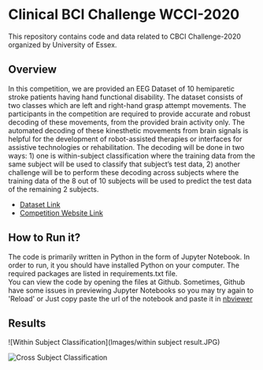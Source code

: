 

# Clinical BCI Challenge WCCI-2020

This repository contains code and data related to CBCI Challenge-2020 organized by University of Essex. 

## Overview
In this competition, we are provided an EEG Dataset of 10 hemiparetic stroke patients having hand functional disability. The dataset consists of two classes which are left and right-hand grasp attempt movements. The participants in the competition are required to provide accurate and robust decoding of these movements, from the provided brain activity only. The automated decoding of these kinesthetic movements from brain signals is helpful for the development of robot-assisted therapies or interfaces for assistive technologies or rehabilitation. The decoding will be done in two ways: 1) one is within-subject classification where the training data from the same subject will be used to classify that subject’s test data, 2) another challenge will be to perform these decoding across subjects where the training data of the 8 out of 10 subjects will be used to predict the test data of the remaining 2 subjects.
 - [Dataset Link](https://github.com/5anirban9/Clinical-Brain-Computer-Interfaces-Challenge-WCCI-2020-Glasgow)
 - [Competition Website Link](https://sites.google.com/view/bci-comp-wcci/?fbclid=IwAR37WLQ_xNd5qsZvktZCT8XJerHhmVb_bU5HDu69CnO85DE3iF0fs57vQ6M)

## How to Run it?
The code is primarily written in Python in the form of Jupyter Notebook. In order to run, it you should have installed Python on your computer. The required packages are listed in requirements.txt file.  
You can view the code by opening the files at Github. Sometimes, Github have some issues in previewing Jupyter Notebooks so you may try again to 'Reload' or Just copy paste the url of the notebook and paste it in  [nbviewer](https://nbviewer.jupyter.org/)


## Results
![Within Subject Classification](Images/within subject result.JPG)

![Cross Subject Classification](https://drive.google.com/file/d/1Z01Mp7ZEI4mOw1meoUCN4ISLa4OjkZnN/view?usp=sharing)
